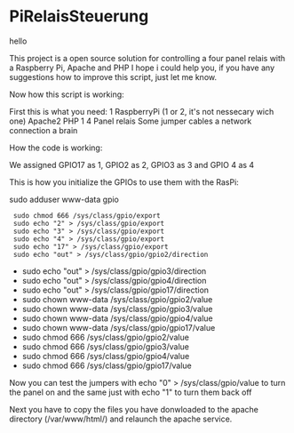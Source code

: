 
# PiRelaisSteuerung
 hello

This project is a open source solution for controlling a four panel relais with a Raspberry Pi, Apache and PHP 
I hope i could help you, if you have any suggestions how to improve this script, just let me know.


Now how this script is working:


First this is what you need:
1 RaspberryPi (1 or 2, it's not nessecary wich one)
Apache2
PHP
1 4 Panel relais
Some jumper cables
a network connection
a brain


How the code is working:

We assigned GPIO17 as 1, GPIO2 as 2, GPIO3 as 3 and GPIO 4 as 4

This is how you initialize the GPIOs to use them with the RasPi:

sudo adduser www-data gpio

     sudo chmod 666 /sys/class/gpio/export 
     sudo echo "2" > /sys/class/gpio/export 
     sudo echo "3" > /sys/class/gpio/export 
     sudo echo "4" > /sys/class/gpio/export 
     sudo echo "17" > /sys/class/gpio/export 
     sudo echo "out" > /sys/class/gpio/gpio2/direction 
* sudo echo "out" > /sys/class/gpio/gpio3/direction 
* sudo echo "out" > /sys/class/gpio/gpio4/direction 
* sudo echo "out" > /sys/class/gpio/gpio17/direction 
* sudo chown www-data /sys/class/gpio/gpio2/value 
* sudo chown www-data /sys/class/gpio/gpio3/value 
* sudo chown www-data /sys/class/gpio/gpio4/value 
* sudo chown www-data /sys/class/gpio/gpio17/value 
* sudo chmod 666 /sys/class/gpio/gpio2/value 
* sudo chmod 666 /sys/class/gpio/gpio3/value 
* sudo chmod 666 /sys/class/gpio/gpio4/value                            
* sudo chmod 666 /sys/class/gpio/gpio17/value   

Now you can test the jumpers with echo "0" > /sys/class/gpio<number of GPIO>/value to turn the panel on and the same just with echo "1" to turn them back off

Next you have to copy the files you have donwloaded to the apache directory (/var/www/html/) and relaunch the apache service.
